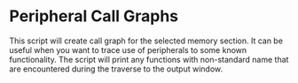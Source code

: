 # Peripheral Call Graphs

This script will create call graph for the selected memory section. It can be useful when you want to trace use of peripherals to some known functionality. The script will print any functions with non-standard name that are encountered during the traverse to the output window.